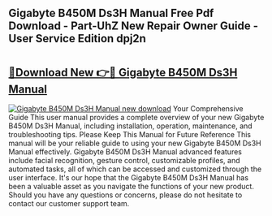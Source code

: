 ## Gigabyte B450M Ds3H Manual Free Pdf Download - Part-UhZ New Repair Owner Guide - User Service Edition dpj2n

# <h2><a href="http://cf24523.oget.top/?id=Gigabyte+B450M+Ds3H+Manual">🔗Download New 👉🔴 Gigabyte B450M Ds3H Manual</a></h2>

[![Gigabyte B450M Ds3H Manual new download](https://i.imgur.com/5g1atiW.png)](http://cf24523.oget.top/?id=Gigabyte+B450M+Ds3H+Manual)
Your Comprehensive Guide This user manual provides a complete overview of your new Gigabyte B450M Ds3H Manual, including installation, operation, maintenance, and troubleshooting tips. Please Keep This Manual for Future Reference This manual will be your reliable guide to using your new Gigabyte B450M Ds3H Manual effectively. Gigabyte B450M Ds3H Manual advanced features include facial recognition, gesture control, customizable profiles, and automated tasks, all of which can be accessed and customized through the user interface. It's our hope that the Gigabyte B450M Ds3H Manual has been a valuable asset as you navigate the functions of your new product. Should you have any questions or concerns, please do not hesitate to contact our customer support team.
